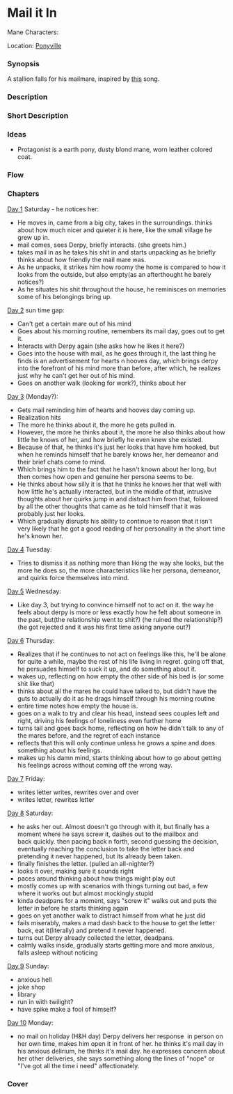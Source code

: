 # Mail it In

Mane Characters: 

Location: [Ponyville](../../places/ponyville.md)

### Synopsis
A stallion falls for his mailmare, inspired by [this](https://www.youtube.com/watch?v=KDc9WaQHP1g) song.

### Description

### Short Description

### Ideas
- Protagonist is a earth pony, dusty blond mane, worn leather colored coat.

### Flow

### Chapters
[Day 1](./01.md) Saturday - he notices her:
 - He moves in, came from a big city, takes in the surroundings. thinks about how much nicer and quieter it is here, like the small village he grew up in.
 - mail comes, sees Derpy, briefly interacts. (she greets him.)
 - takes mail in as he takes his shit in and starts unpacking as he briefly thinks about how friendly the mail mare was.
 - As he unpacks, it strikes him how roomy the home is compared to how it looks from the outside, but also empty(as an afterthought he barely notices?)
 - As he situates his shit throughout the house, he reminisces on memories some of his belongings bring up.

[Day 2](./02.md) sun time gap:
 - Can't get a certain mare out of his mind
 - Goes about his morning routine, remembers its mail day, goes out to get it.
 - Interacts with Derpy again (she asks how he likes it here?)
 - Goes into the house with mail, as he goes through it, the last thing he finds is an advertisement for hearts n hooves day, which brings derpy into the forefront of his mind more than before, after which, he realizes just why he can't get her out of his mind.
 - Goes on another walk (looking for work?), thinks about her

[Day 3](./03.md) (Monday?):
 - Gets mail reminding him of hearts and hooves day coming up.
 - Realization hits
 - The more he thinks about it, the more he gets pulled in.
 - However, the more he thinks about it, the more he also thinks about how little he knows of her, and how briefly he even knew she existed.
 - Because of that, he thinks it's just her looks that have him hooked, but when he reminds himself that he barely knows her, her demeanor and their brief chats come to mind. 
 - Which brings him to the fact that he hasn't known about her long, but then comes how open and genuine her persona seems to be. 
 - He thinks about how silly it is that he thinks he knows her that well with how little he's actually interacted, but in the middle of that, intrusive thoughts about her quirks jump in and distract him from that, followed by all the other thoughts that came as he told himself that it was probably just her looks.
 - Which gradually disrupts his ability to continue to reason that it isn't very likely that he got a good reading of her personality in the short time he's known her.

[Day 4](./04.md) Tuesday:
- Tries to dismiss it as nothing more than liking the way she looks, but the more he does so, the more characteristics like her persona, demeanor, and quirks force themselves into mind.

[Day 5](./05.md) Wednesday:
 - Like day 3, but trying to convince himself not to act on it. the way he feels about derpy is more or less exactly how he felt about someone in the past, but(the relationship went to shit?) (he ruined the relationship?) (he got rejected and it was his first time asking anyone out?)

[Day 6](./06.md) Thursday:
 - Realizes that if he continues to not act on feelings like this, he'll be alone for quite a while, maybe the rest of his life living in regret. going off that, he persuades himself to suck it up, and do something about it.
 - wakes up, reflecting on how empty the other side of his bed is (or some shit like that)
 - thinks about all the mares he could have talked to, but didn't have the guts to actually do it as he drags himself through his morning routine
 - entire time notes how empty the house is.
 - goes on a walk to try and clear his head, instead sees couples left and right, driving his feelings of loneliness even further home
 - turns tail and goes back home, reflecting on how he didn't talk to any of the mares before, and the regret of each instance
 - reflects that this will only continue unless he grows a spine and does something about his feelings.
 - makes up his damn mind, starts thinking about how to go about getting his feelings across without coming off the wrong way.

[Day 7](./07.md) Friday:
 - writes letter writes, rewrites over and over
 - writes letter, rewrites letter

[Day 8](./08.md) Saturday:
 - he asks her out. Almost doesn't go through with it, but finally has a moment where he says screw it, dashes out to the mailbox and back quickly. then pacing back n forth, second guessing the decision, eventually reaching the conclusion to take the letter back and pretending it never happened, but its already been taken.
 - finally finishes the letter. (pulled an all-nighter?)
 - looks it over, making sure it sounds right
 - paces around thinking about how things might play out
 - mostly comes up with scenarios with things turning out bad, a few where it works out but almost mockingly stupid
 - kinda deadpans for a moment, says "screw it" walks out and puts the letter in before he starts thinking again
 - goes on yet another walk to distract himself from what he just did
 - fails miserably, makes a mad dash back to the house to get the letter back, eat it(literally) and pretend it never happened.
 - turns out Derpy already collected the letter, deadpans.
 - calmly walks inside, gradually starts getting more and more anxious, falls asleep without noticing

[Day 9](./09.md) Sunday:
- anxious hell
- joke shop
- library
- run in with twilight?
- have spike make a fool of himself?

[Day 10](./10.md) Monday:
 - no mail on holiday (H&H day) Derpy delivers her response  in person on her own time, makes him open it in front of her. he thinks it's mail day in his anxious delirium, he thinks it's mail day. he expresses concern about her other deliveries, she says something along the lines of "nope" or "I've got all the time i need" affectionately.

### Cover


